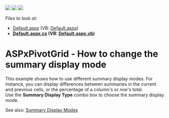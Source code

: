 <!-- default badges list -->
![](https://img.shields.io/endpoint?url=https://codecentral.devexpress.com/api/v1/VersionRange/128577015/17.2.3%2B)
[![](https://img.shields.io/badge/Open_in_DevExpress_Support_Center-FF7200?style=flat-square&logo=DevExpress&logoColor=white)](https://supportcenter.devexpress.com/ticket/details/T590012)
[![](https://img.shields.io/badge/📖_How_to_use_DevExpress_Examples-e9f6fc?style=flat-square)](https://docs.devexpress.com/GeneralInformation/403183)
<!-- default badges end -->
<!-- default file list -->
*Files to look at*:

* [Default.aspx](./CS/SummaryDisplayMode/Default.aspx) (VB: [Default.aspx](./VB/SummaryDisplayMode/Default.aspx))
* **[Default.aspx.cs](./CS/SummaryDisplayMode/Default.aspx.cs) (VB: [Default.aspx.vb](./VB/SummaryDisplayMode/Default.aspx.vb))**
<!-- default file list end -->
# ASPxPivotGrid - How to change the summary display mode


<p>This example shows how to use different summary display modes. For instance, you can display differences between summaries in the current and previous cells, or the percentage of a column's or row's total.<br>Use the <strong>Summary Display Type</strong> combo box to choose the summary display mode.</p>
<p>See also: <a href="https://documentation.devexpress.com/AspNet/7281/ASP-NET-WebForms-Controls/">Summary Display Modes</a></p>

<br/>


